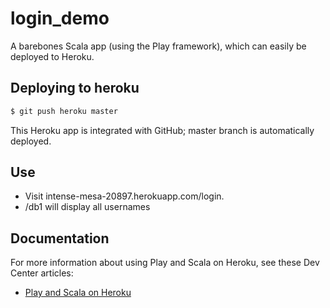 # login_demo

A barebones Scala app (using the Play framework), which can easily be deployed to Heroku.  
## Deploying to heroku

```sh
$ git push heroku master
```

This Heroku app is integrated with GitHub; master branch is automatically deployed. 

## Use
- Visit intense-mesa-20897.herokuapp.com/login.
- /db1 will display all usernames 

## Documentation

For more information about using Play and Scala on Heroku, see these Dev Center articles:

- [Play and Scala on Heroku](https://devcenter.heroku.com/categories/language-support#scala-and-play)

